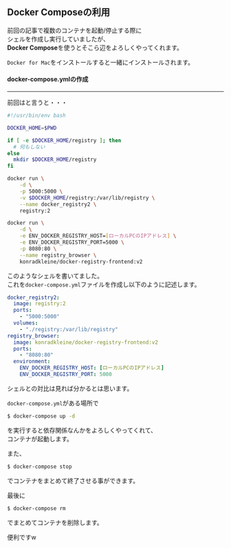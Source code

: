 ## Docker Composeの利用

前回の記事で複数のコンテナを起動/停止する際に<br>
シェルを作成し実行していましたが、<br>
**Docker Compose**を使うとそこら辺をよろしくやってくれます。

`Docker for Mac`をインストールすると一緒にインストールされます。

#### docker-compose.ymlの作成
****

前回はと言うと・・・
```sh
#!/usr/bin/env bash

DOCKER_HOME=$PWD

if [ -e $DOCKER_HOME/registry ]; then
  # 何もしない
else
  mkdir $DOCKER_HOME/registry
fi

docker run \
	-d \
	-p 5000:5000 \
	-v $DOCKER_HOME/registry:/var/lib/registry \
	--name docker_registry2 \
	registry:2

docker run \
	-d \
	-e ENV_DOCKER_REGISTRY_HOST=[ローカルPCのIPアドレス] \
	-e ENV_DOCKER_REGISTRY_PORT=5000 \
	-p 8080:80 \
	--name registry_browser \
	konradkleine/docker-registry-frontend:v2
```
このようなシェルを書いてました。<br>
これを`docker-compose.yml`ファイルを作成し以下のように記述します。

```yml
docker_registry2:
  image: registry:2
  ports:
    - "5000:5000"
  volumes:
    - "./registry:/var/lib/registry"
registry_browser:
  image: konradkleine/docker-registry-frontend:v2
  ports:
    - "8080:80"
  environment:
    ENV_DOCKER_REGISTRY_HOST: [ローカルPCのIPアドレス]
    ENV_DOCKER_REGISTRY_PORT: 5000
```

シェルとの対比は見れば分かるとは思います。

`docker-compose.yml`がある場所で
```sh
$ docker-compose up -d
```
を実行すると依存関係なんかをよろしくやってくれて、<br>
コンテナが起動します。

また、
```sh
$ docker-compose stop
```
でコンテナをまとめて終了させる事ができます。

最後に
```sh
$ docker-compose rm
```
でまとめてコンテナを削除します。

便利ですw
